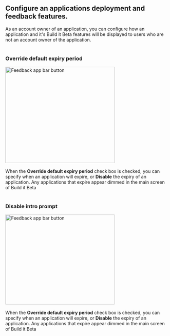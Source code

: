 <h2>Configure an applications deployment and feedback features.</h2>
As an account owner of an application, you can configure how an application and it's Build it Beta features will be displayed to users who are not an account owner of the application.
<br>
<br>

<h3>Override default expiry period</h3>

 <img src="..\Images\ConfigOverrideDefaultExpiry.png" alt="Feedback app bar button" height="300" width="340"><br><br>
When the **Override default expiry period** check box is checked, you can specify when an application will expire, or **Disable** the expiry of an application. Any applications that expire appear dimmed in the main screen of Build it Beta
<br>
<br>

<h3>Disable intro prompt</h3>

 <img src="..\Images\ConfigDisableIntroPrompt.png" alt="Feedback app bar button" height="280" width="340"><br><br>
When the **Override default expiry period** check box is checked, you can specify when an application will expire, or **Disable** the expiry of an application. Any applications that expire appear dimmed in the main screen of Build it Beta